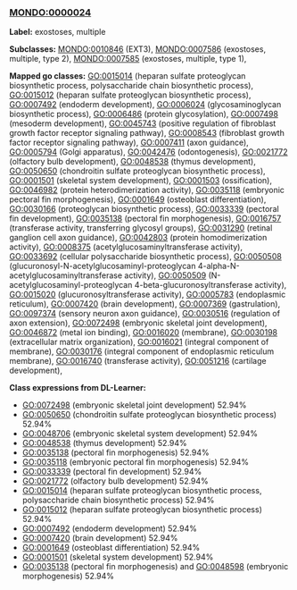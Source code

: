 
### [MONDO:0000024](http://purl.obolibrary.org/obo/MONDO_0000024)
**Label:** exostoses, multiple

**Subclasses:** [MONDO:0010846](http://purl.obolibrary.org/obo/MONDO_0010846) (EXT3), [MONDO:0007586](http://purl.obolibrary.org/obo/MONDO_0007586) (exostoses, multiple, type 2), [MONDO:0007585](http://purl.obolibrary.org/obo/MONDO_0007585) (exostoses, multiple, type 1), 

**Mapped go classes:** [GO:0015014](http://purl.obolibrary.org/obo/GO_0015014) (heparan sulfate proteoglycan biosynthetic process, polysaccharide chain biosynthetic process), [GO:0015012](http://purl.obolibrary.org/obo/GO_0015012) (heparan sulfate proteoglycan biosynthetic process), [GO:0007492](http://purl.obolibrary.org/obo/GO_0007492) (endoderm development), [GO:0006024](http://purl.obolibrary.org/obo/GO_0006024) (glycosaminoglycan biosynthetic process), [GO:0006486](http://purl.obolibrary.org/obo/GO_0006486) (protein glycosylation), [GO:0007498](http://purl.obolibrary.org/obo/GO_0007498) (mesoderm development), [GO:0045743](http://purl.obolibrary.org/obo/GO_0045743) (positive regulation of fibroblast growth factor receptor signaling pathway), [GO:0008543](http://purl.obolibrary.org/obo/GO_0008543) (fibroblast growth factor receptor signaling pathway), [GO:0007411](http://purl.obolibrary.org/obo/GO_0007411) (axon guidance), [GO:0005794](http://purl.obolibrary.org/obo/GO_0005794) (Golgi apparatus), [GO:0042476](http://purl.obolibrary.org/obo/GO_0042476) (odontogenesis), [GO:0021772](http://purl.obolibrary.org/obo/GO_0021772) (olfactory bulb development), [GO:0048538](http://purl.obolibrary.org/obo/GO_0048538) (thymus development), [GO:0050650](http://purl.obolibrary.org/obo/GO_0050650) (chondroitin sulfate proteoglycan biosynthetic process), [GO:0001501](http://purl.obolibrary.org/obo/GO_0001501) (skeletal system development), [GO:0001503](http://purl.obolibrary.org/obo/GO_0001503) (ossification), [GO:0046982](http://purl.obolibrary.org/obo/GO_0046982) (protein heterodimerization activity), [GO:0035118](http://purl.obolibrary.org/obo/GO_0035118) (embryonic pectoral fin morphogenesis), [GO:0001649](http://purl.obolibrary.org/obo/GO_0001649) (osteoblast differentiation), [GO:0030166](http://purl.obolibrary.org/obo/GO_0030166) (proteoglycan biosynthetic process), [GO:0033339](http://purl.obolibrary.org/obo/GO_0033339) (pectoral fin development), [GO:0035138](http://purl.obolibrary.org/obo/GO_0035138) (pectoral fin morphogenesis), [GO:0016757](http://purl.obolibrary.org/obo/GO_0016757) (transferase activity, transferring glycosyl groups), [GO:0031290](http://purl.obolibrary.org/obo/GO_0031290) (retinal ganglion cell axon guidance), [GO:0042803](http://purl.obolibrary.org/obo/GO_0042803) (protein homodimerization activity), [GO:0008375](http://purl.obolibrary.org/obo/GO_0008375) (acetylglucosaminyltransferase activity), [GO:0033692](http://purl.obolibrary.org/obo/GO_0033692) (cellular polysaccharide biosynthetic process), [GO:0050508](http://purl.obolibrary.org/obo/GO_0050508) (glucuronosyl-N-acetylglucosaminyl-proteoglycan 4-alpha-N-acetylglucosaminyltransferase activity), [GO:0050509](http://purl.obolibrary.org/obo/GO_0050509) (N-acetylglucosaminyl-proteoglycan 4-beta-glucuronosyltransferase activity), [GO:0015020](http://purl.obolibrary.org/obo/GO_0015020) (glucuronosyltransferase activity), [GO:0005783](http://purl.obolibrary.org/obo/GO_0005783) (endoplasmic reticulum), [GO:0007420](http://purl.obolibrary.org/obo/GO_0007420) (brain development), [GO:0007369](http://purl.obolibrary.org/obo/GO_0007369) (gastrulation), [GO:0097374](http://purl.obolibrary.org/obo/GO_0097374) (sensory neuron axon guidance), [GO:0030516](http://purl.obolibrary.org/obo/GO_0030516) (regulation of axon extension), [GO:0072498](http://purl.obolibrary.org/obo/GO_0072498) (embryonic skeletal joint development), [GO:0046872](http://purl.obolibrary.org/obo/GO_0046872) (metal ion binding), [GO:0016020](http://purl.obolibrary.org/obo/GO_0016020) (membrane), [GO:0030198](http://purl.obolibrary.org/obo/GO_0030198) (extracellular matrix organization), [GO:0016021](http://purl.obolibrary.org/obo/GO_0016021) (integral component of membrane), [GO:0030176](http://purl.obolibrary.org/obo/GO_0030176) (integral component of endoplasmic reticulum membrane), [GO:0016740](http://purl.obolibrary.org/obo/GO_0016740) (transferase activity), [GO:0051216](http://purl.obolibrary.org/obo/GO_0051216) (cartilage development), 

**Class expressions from DL-Learner:**

- [GO:0072498](http://purl.obolibrary.org/obo/GO_0072498) (embryonic skeletal joint development) 52.94%
- [GO:0050650](http://purl.obolibrary.org/obo/GO_0050650) (chondroitin sulfate proteoglycan biosynthetic process) 52.94%
- [GO:0048706](http://purl.obolibrary.org/obo/GO_0048706) (embryonic skeletal system development) 52.94%
- [GO:0048538](http://purl.obolibrary.org/obo/GO_0048538) (thymus development) 52.94%
- [GO:0035138](http://purl.obolibrary.org/obo/GO_0035138) (pectoral fin morphogenesis) 52.94%
- [GO:0035118](http://purl.obolibrary.org/obo/GO_0035118) (embryonic pectoral fin morphogenesis) 52.94%
- [GO:0033339](http://purl.obolibrary.org/obo/GO_0033339) (pectoral fin development) 52.94%
- [GO:0021772](http://purl.obolibrary.org/obo/GO_0021772) (olfactory bulb development) 52.94%
- [GO:0015014](http://purl.obolibrary.org/obo/GO_0015014) (heparan sulfate proteoglycan biosynthetic process, polysaccharide chain biosynthetic process) 52.94%
- [GO:0015012](http://purl.obolibrary.org/obo/GO_0015012) (heparan sulfate proteoglycan biosynthetic process) 52.94%
- [GO:0007492](http://purl.obolibrary.org/obo/GO_0007492) (endoderm development) 52.94%
- [GO:0007420](http://purl.obolibrary.org/obo/GO_0007420) (brain development) 52.94%
- [GO:0001649](http://purl.obolibrary.org/obo/GO_0001649) (osteoblast differentiation) 52.94%
- [GO:0001501](http://purl.obolibrary.org/obo/GO_0001501) (skeletal system development) 52.94%
- [GO:0035138](http://purl.obolibrary.org/obo/GO_0035138) (pectoral fin morphogenesis) and [GO:0048598](http://purl.obolibrary.org/obo/GO_0048598) (embryonic morphogenesis) 52.94%


